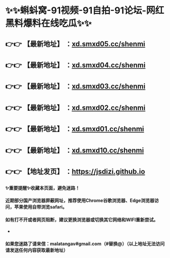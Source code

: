 # :sparkles::sparkles:蝌蚪窝-91视频-91自拍-91论坛-网红黑料爆料在线吃瓜:sparkles::sparkles:
:point_right::point_right: 【最新地址】 ：[xd.smxd05.cc/shenmi](https://xd.smxd05.cc/shenmi/)
 ------
:point_right::point_right: 【最新地址】 ：[xd.smxd04.cc/shenmi](https://xd.smxd04.cc/shenmi/)
 ------
:point_right::point_right: 【最新地址】 ：[xd.smxd03.cc/shenmi](https://xd.smxd03.cc/shenmi/)
 ------
:point_right::point_right: 【最新地址】 ：[xd.smxd02.cc/shenmi](https://xd.smxd02.cc/shenmi/)
 ------
:point_right::point_right: 【最新地址】 ：[xd.smxd01.cc/shenmi](https://xd.smxd01.cc/shenmi/)
 ------
:point_right::point_right: 【最新地址】 ：[xd.smxd10.cc/shenmi](https://xd.smxd10.cc/shenmi/)
 ------
:point_right::point_right: 【地址发页】 ：https://jsdizi.github.io
 ------
 #### :sparkles:重要提醒:sparkles:收藏本页面，避免迷路！
#### 近期部分国产浏览器屏蔽网址，推荐使用Chrome谷歌浏览器、Edge浏览器访问，苹果使用自带浏览safari。
#### 如有打不开或者网页阻断，建议更换浏览器或切换其它网络和WIFI重新尝试。
-
#### 如果您迷路了请来信：malatangav#gmail.com（#替换@）（以上地址无法访问请发送任何内容获取最新地址）
